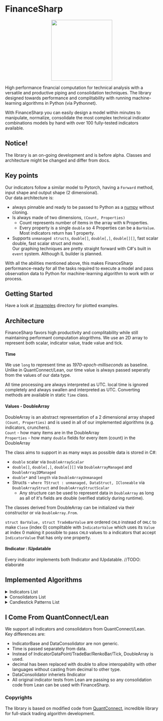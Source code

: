 # FinanceSharp
<p align="center">
  <img align="center" src="https://i.imgur.com/6601cb9.png" height=200  />
</p> 
High performance financial computation for technical analysis with a versatile and productive piping and consolidation techniques.
The library designed towards performance and complitability with running machine-learning algorithms in Python (via Pythonnet).

With FinanceSharp you can easily design a model within minutes to manipulate, normalize, consolidate the 
most complex technical indicator combinations models by hand with over 100 fully-tested indicators available.

## Notice!
The library is an on-going development and is before alpha. Classes and architecture might be changed and differ from docs.

## Key points
Our indicators follow a similar model to Pytorch, having a `Forward` method, input shape and output shape (2 dimensional).<br>
Our data architecture is:
- always pinnable and ready to be passed to Python as a [numpy](https://github.com/numpy/numpy) without cloning.
- Is always made of two dimensions, `(Count, Properties)`
    - Count represents number of items in the array with `N` Properties.
    - Every property is a single `double` so 4 Properties can be a `BarValue`. Most indicators return has 1 property.
- Supports `unmanaged structs`, `double[]`, `double[,]`, `double[][]`, fast scalar double, fast scalar struct and more.<br>
Our graphing techniques are pretty straight forward with C#'s built in `event` system. Although IL builder is planned.

With all the abilities mentioned above, this makes FinanceSharp performance-ready for all the tasks required
to execute a model and pass observation data to Python for machine-learning algorithm to work with or process.

## Getting Started
Have a look at [/examples](https://github.com/Nucs/FinanceSharp/blob/master/examples/FinanceSharp.Examples/Program.cs) directory for plotted examples.

## Architecture
FinanceSharp favors high productivity and complitability while still maintaining performant computation alogrithms.
We use an 2D array to represent both scalar, indicator value, trade value and tick.

#### Time
We use `long` to represent time as *1970-epoch-milliseconds* as baseline. 
Unlike in QuantConnect/Lean, our time value is always passed seperatly from the values of our data type.

All time processing are always interpreted as UTC. local time is ignored completely and always swallen and interpreted as UTC.
Converting methods are available in static `Time` class.

#### Values - DoubleArray
DoubleArray is an abstract representation of a 2 dimensional array shaped `(Count, Properties)` and is used in all of our implemented algorithms (e.g. indicators, crunchers).<br>
  `Count` - how many items are in the DoubleArray<br>
  `Properties` - how many `double` fields for every item (count) in the DoubleArray

The class aims to support in as many ways as possible data is stored in C#:
  - `double` scalar via `DoubleArrayScalar`
  - `double[]`, `double[,]`, `double[][]` via `DoubleArrayManaged` and `DoubleArray2DManaged`
  - `double*` and `length` via `DoubleArrayUnmanaged`
  - Structs - `where TStruct : unmanaged, DataStruct, ICloneable` via `DoubleArrayStruct` and `DoubleArrayStructScalar`
    - Any structure can be used to represent data in `DoubleArray` as long as all of it's fields are double (verified staticly during runtime).

The classes derived from DoubleArray can be initialized via their constructor or via `DoubleArray.From`.

`struct BarValue, struct TradeBarValue` are ordered `CHLO` instead of `OHLC` to make `Close` (index 0) complitable with `IndicatorValue` which uses its `Value` at index 0 making it possible 
to pass `CHLO` values to a indicators that accept `IndicatorValue` that has only one property.

#### IIndicator : IUpdatable
Every indicator implements both IIndicator and IUpdatable. 
//TODO: elaborate

## Implemented Algorithms
<details> 
  <summary>Indicators List</summary>
 - AbsolutePriceOscillator<br>
 - AccelerationBands<br>
 - AccumulationDistribution<br>
 - AccumulationDistributionOscillator<br>
 - ArnaudLegouxMovingAverage<br>
 - AroonOscillator<br>
 - AverageDirectionalIndex<br>
 - AverageDirectionalMovementIndexRating<br>
 - AverageTrueRange<br>
 - BalanceOfPower<br>
 - Belash<br>
 - BollingerBands<br>
 - ChandeMomentumOscillator<br>
 - CommodityChannelIndex<br>
 - CompositeIndicator<br>
 - ConstantIndicator<br>
 - CoppockCurve<br>
 - Delay<br>
 - DetrendedPriceOscillator<br>
 - DonchianChannel<br>
 - DoubleExponentialMovingAverage<br>
 - ExponentialMovingAverage<br>
 - FilteredIdentity<br>
 - FisherTransform<br>
 - FractalAdaptiveMovingAverage<br>
 - FunctionalComparingIndicator<br>
 - FunctionalIndicator<br>
 - HeikinAshi<br>
 - HullMovingAverage<br>
 - IchimokuKinkoHyo<br>
 - IndicatorExtensions<br>
 - IndicatorResult<br>
 - IndicatorStatus<br>
 - IntradayVwap<br>
 - KaufmanAdaptiveMovingAverage<br>
 - KeltnerChannels<br>
 - LeastSquaresMovingAverage<br>
 - LinearWeightedMovingAverage<br>
 - LogReturn<br>
 - MassIndex<br>
 - Maximum<br>
 - MaximumDeltaIndicator<br>
 - MeanAbsoluteDeviation<br>
 - MidPoint<br>
 - MidPrice<br>
 - Minimum<br>
 - MinimumDeltaIndicator<br>
 - Momentum<br>
 - MomentumPercent<br>
 - Momersion<br>
 - MoneyFlowIndex<br>
 - MovingAverageConvergenceDivergence<br>
 - MovingAverageType<br>
 - MovingAverageTypeExtensions<br>
 - NormalizedAverageTrueRange<br>
 - OnBalanceVolume<br>
 - ParabolicStopAndReverse<br>
 - PercentagePriceOscillator<br>
 - PeriodlessMaximum<br>
 - PeriodlessMinimum<br>
 - RateOfChange<br>
 - RateOfChangePercent<br>
 - RateOfChangeRatio<br>
 - RegressionChannel<br>
 - RelativeStrengthIndex<br>
 - SimpleMovingAverage<br>
 - StandardDeviation<br>
 - Stochastics<br>
 - Sum<br>
 - SwissArmyKnife<br>
 - T3MovingAverage<br>
 - TriangularMovingAverage<br>
 - TripleExponentialMovingAverage<br>
 - Trix<br>
 - TrueRange<br>
 - UltimateOscillator<br>
 - Variance<br>
 - VolumeWeightedAveragePriceIndicator<br>
 - WilderMovingAverage<br>
 - WilliamsPercentR
</details>
<details> 
  <summary>Consolidators List</summary>
 - FilteredIdentityDataConsolidator<br>
 - RenkoConsolidator<br>
 - SequentialConsolidator<br>
 - TickConsolidator<br>
 - TradeBarConsolidator
</details>

<details> 
  <summary>Candlestick Patterns List</summary>
 - AbandonedBaby<br>
 - AdvanceBlock<br>
 - BeltHold<br>
 - Breakaway<br>
 - CandleEnums<br>
 - CandleSettings<br>
 - ClosingMarubozu<br>
 - ConcealedBabySwallow<br>
 - Counterattack<br>
 - DarkCloudCover<br>
 - Doji<br>
 - DojiStar<br>
 - DragonflyDoji<br>
 - Engulfing<br>
 - EveningDojiStar<br>
 - EveningStar<br>
 - GapSideBySideWhite<br>
 - GravestoneDoji<br>
 - Hammer<br>
 - HangingMan<br>
 - Harami<br>
 - HaramiCross<br>
 - HighWaveCandle<br>
 - Hikkake<br>
 - HikkakeModified<br>
 - HomingPigeon<br>
 - IdenticalThreeCrows<br>
 - InNeck<br>
 - InvertedHammer<br>
 - Kicking<br>
 - KickingByLength<br>
 - LadderBottom<br>
 - LongLeggedDoji<br>
 - LongLineCandle<br>
 - Marubozu<br>
 - MatchingLow<br>
 - MatHold<br>
 - MorningDojiStar<br>
 - MorningStar<br>
 - OnNeck<br>
 - Piercing<br>
 - RickshawMan<br>
 - RiseFallThreeMethods<br>
 - SeparatingLines<br>
 - ShootingStar<br>
 - ShortLineCandle<br>
 - SpinningTop<br>
 - StalledPattern<br>
 - StickSandwich<br>
 - Takuri<br>
 - TasukiGap<br>
 - ThreeBlackCrows<br>
 - ThreeInside<br>
 - ThreeLineStrike<br>
 - ThreeOutside<br>
 - ThreeStarsInSouth<br>
 - ThreeWhiteSoldiers<br>
 - Thrusting<br>
 - Tristar<br>
 - TwoCrows<br>
 - UniqueThreeRiver<br>
 - UpDownGapThreeMethods<br>
 - UpsideGapTwoCrows
</details>

## I Come From QuantConnect/Lean
We support all indicators and consolidators from QuantConnect/Lean. <br>
Key differences are:
  - IndicatorBase and DataConsolidator are non generic.
  - Time is passed separately from data.
  - Instead of IndicatorDataPoint/TradeBar/RenkoBar/Tick, DoubleArray is used.
  - decimal has been replaced with double to allow interopability with other languages without casting from decimal to other type.
  - DataConsolidator inheriets IIndicator
  - All original indicator tests from Lean are passing so any consolidation code from Lean can be used with FinanceSharp.

### Copyrights
The library is based on modified code from [QuantConnect](https://github.com/QuantConnect/Lean), incredible library for full-stack trading algorithm development.
